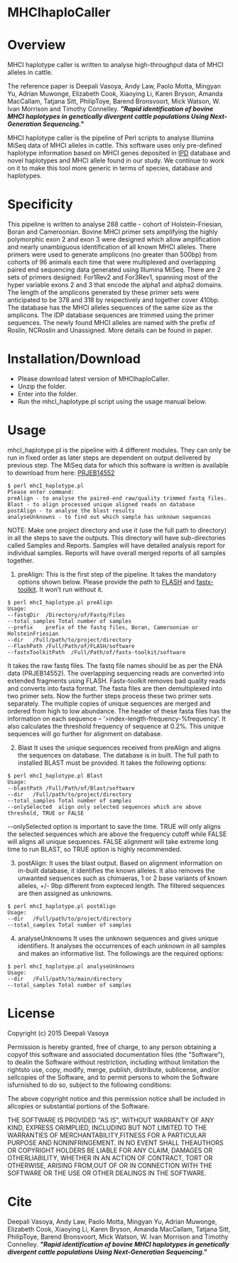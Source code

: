 # MHCIhaploCaller

# Overview

MHCI haplotype caller is written to analyse high-throughput data of MHCI alleles in cattle.

The reference paper is Deepali Vasoya, Andy Law, Paolo Motta, Mingyan Yu, Adrian Muwonge, Elizabeth Cook, Xiaoying Li, Karen Bryson, Amanda MacCallam, Tatjana Sitt, PhilipToye, Barend Bronsvoort, Mick Watson, W. Ivan Morrison and Timothy Connelley. **_"Rapid identification of bovine MHCI haplotypes in genetically divergent cattle populations Using Next-Generation Sequencing."_**

MHCI haplotype caller is the pipeline of Perl scripts to analyse Illumina MiSeq data of MHCI alleles in cattle. This software uses only pre-defined haplotype information based on MHCI genes deposited in [IPD](https://www.ebi.ac.uk/ipd/mhc/) database and novel haplotypes and MHCI allele found in our study. We continue to work on it to make this tool more generic in terms of species, database and haplotypes. 

# Specificity

This pipeline is written to analyse 288 cattle - cohort of Holstein-Friesian, Boran and Cameroonian. Bovine MHCI primer sets amplifying the highly polymorphic exon 2 and exon 3 were designed which allow amplification and nearly unambiguous identification of all known MHCI alleles. There primers were used to generate amplicons (no greater than 500bp) from cohorts of 96 animals each time that were multiplexed and overlapping paired end sequencing data generated using Illumina MiSeq. There are 2 sets of primers designed: For1Rev2 and For3Rev1, spanning most of the hyper variable exons 2 and 3 that encode the alpha1 and alpha2 domains. The length of the amplicons generated by these primer sets were anticipated to be 378 and 318 by respectively and together cover 410bp. The database has the MHCI alleles sequences of the same size as the amplicons. The IDP database sequences are trimmed using the primer sequences. The newly found MHCI alleles are named with the prefix of Roslin, NCRoslin and Unassigned. More details can be found in paper.

# Installation/Download

* Please download latest version of MHCIhaploCaller.
* Unzip the folder.
* Enter into the folder.
* Run the mhcI_haplotype.pl script using the usage manual below. 

# Usage

mhcI_haplotype.pl is the pipeline with 4 different modules. They can only be run in fixed order as later steps are dependent on output delivered by previous step. 
The MiSeq data for which this software is written is available to download from here: [PRJEB14552](http://www.ebi.ac.uk/ena/data/search?query=PRJEB14552)

```
$ perl mhcI_haplotype.pl
Please enter command:
preAlign - to analyse the paired-end raw/quality trimmed fastq files.
Blast - to align processed unique aligned reads on database
postAlign - to analyse the blast results
analyseUnknowns - to find out which sample has unknown sequences
```

NOTE: Make one project directory and use it (use the full path to directory) in all the steps to save the outputs. This directory will have sub-directories called Samples and Reports. Samples will have detailed analysis report for individual samples. Reports will have overall merged reports of all samples together.  

1. preAlign:
This is the first step of the pipeline. It takes the mandatory options shown below. Please provide the path to [FLASH](https://ccb.jhu.edu/software/FLASH/) and [fastx-toolkit]( http://hannonlab.cshl.edu/fastx_toolkit/). It won’t run without it. 

```
$ perl mhcI_haplotype.pl preAlign
Usage:
--fastqDir	/Directory/of/Fastq/Files
--total_samples	Total number of samples
--prefix	prefix of the fastq files, Boran, Cameroonian or HolsteinFriesian
--dir	/Full/path/to/project/directory
--FlashPath	/Full/Path/of/FLASH/software
--fastxToolkitPath	/Full/Path/of/fastx-toolkit/software
```

It takes the raw fastq files. The fastq file names should be as per the ENA data (PRJEB14552). The overlapping sequencing reads are converted into extended fragments using FLASH. Fastx-toolkit removes bad quality reads and converts into fasta format. The fasta files are then demultiplexed into two primer sets. Now the further steps process these two primer sets separately. The multiple copies of unique sequences are merged and ordered from high to low abundance. The header of these fasta files has the information on each sequence – ‘>index-length-frequency-%frequency’. It also calculates the threshold frequency of sequence at 0.2%. This unique sequences will go further for alignment on database. 

2. Blast
It uses the unique sequences received from preAlign and aligns the sequences on database. The database is in built. The full path to installed BLAST must be provided. It takes the following options:

```
$ perl mhcI_haplotype.pl Blast
Usage:
--blastPath	/Full/Path/of/Blast/software
--dir	/Full/path/to/project/directory
--total_samples	Total number of samples
--onlySelected	align only selected sequences which are above threshold, TRUE or FALSE
```

--onlySelected option is important to save the time. TRUE will only aligns the selected sequences which are above the frequency cutoff while FALSE will aligns all unique sequences. FALSE alignment will take extreme long time to run BLAST, so TRUE option is highly recommended.  

3. postAlign:
It uses the blast output. Based on alignment information on in-built database, it identifies the known alleles. It also removes the unwanted sequences such as chimaeras, 1 or 2 base variants of known alleles, +/- 9bp different from expteced length. The filtered sequences are then assigned as unknowns.

```
$ perl mhcI_haplotype.pl postAlign
Usage:
--dir	/Full/path/to/project/directory
--total_samples	Total number of samples
```

4. analyseUnknowns
It uses the unknown sequences and gives unique identifiers. It analyses the occurrences of each unknown in all samples and makes an informative list. The followings are the required options:

```
$ perl mhcI_haplotype.pl analyseUnknowns
Usage:
--dir	/Full/path/to/main/directory
--total_samples	Total number of samples
```

# License
Copyright (c) 2015 Deepali Vasoya

Permission is hereby granted, free of charge, to any person obtaining a copyof this software and associated documentation files (the "Software"), to dealin the Software without restriction, including without limitation the rightsto use, copy, modify, merge, publish, distribute, sublicense, and/or sellcopies of the Software, and to permit persons to whom the Software isfurnished to do so, subject to the following conditions:

The above copyright notice and this permission notice shall be included in allcopies or substantial portions of the Software.

THE SOFTWARE IS PROVIDED "AS IS", WITHOUT WARRANTY OF ANY KIND, EXPRESS ORIMPLIED, INCLUDING BUT NOT LIMITED TO THE WARRANTIES OF MERCHANTABILITY,FITNESS FOR A PARTICULAR PURPOSE AND NONINFRINGEMENT. IN NO EVENT SHALL THEAUTHORS OR COPYRIGHT HOLDERS BE LIABLE FOR ANY CLAIM, DAMAGES OR OTHERLIABILITY, WHETHER IN AN ACTION OF CONTRACT, TORT OR OTHERWISE, ARISING FROM,OUT OF OR IN CONNECTION WITH THE SOFTWARE OR THE USE OR OTHER DEALINGS IN THE SOFTWARE.

# Cite
Deepali Vasoya, Andy Law, Paolo Motta, Mingyan Yu, Adrian Muwonge, Elizabeth Cook, Xiaoying Li, Karen Bryson, Amanda MacCallam, Tatjana Sitt, PhilipToye, Barend Bronsvoort, Mick Watson, W. Ivan Morrison and Timothy Connelley. **_"Rapid identification of bovine MHCI haplotypes in genetically divergent cattle populations Using Next-Generation Sequencing."_**
